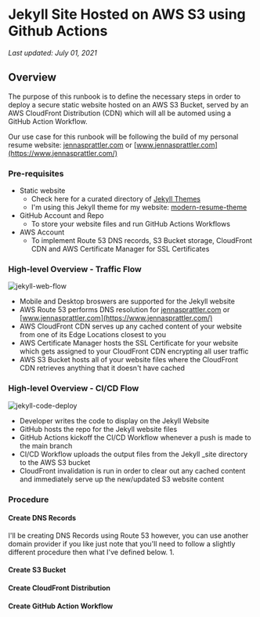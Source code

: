 # Jekyll Site Hosted on AWS S3 using Github Actions

_Last updated: July 01, 2021_

## Overview
The purpose of this runbook is to define the necessary steps in order to deploy a secure static website hosted on an AWS S3 Bucket, served by an AWS CloudFront Distribution (CDN) which will all be automed using a GitHub Action Workflow.

Our use case for this runbook will be following the build of my personal resume website: [jennasprattler.com](https://jennasprattler.com/) or [www.jennasprattler.com](https://www.jennasprattler.com/)

### Pre-requisites
- Static website
  - Check here for a curated directory of [Jekyll Themes](https://jekyllthemes.io/)
  - I'm using this Jekyll theme for my website: [modern-resume-theme](https://github.com/sproogen/modern-resume-theme)
- GitHub Account and Repo 
  - To store your website files and run GitHub Actions Workflows
- AWS Account
  - To implement Route 53 DNS records, S3 Bucket storage, CloudFront CDN and AWS Certificate Manager for SSL Certificates

### High-level Overview - Traffic Flow
![jekyll-web-flow](/images/jekyll-web-flow.jpg)
- Mobile and Desktop broswers are supported for the Jekyll website
- AWS Route 53 performs DNS resolution for [jennasprattler.com](https://jennasprattler.com/) or [www.jennasprattler.com](https://www.jennasprattler.com/)
- AWS CloudFront CDN serves up any cached content of your website from one of its Edge Locations closest to you
- AWS Certificate Manager hosts the SSL Certificate for your website which gets assigned to your CloudFront CDN encrypting all user traffic
- AWS S3 Bucket hosts all of your website files where the CloudFront CDN retrieves anything that it doesn't have cached

### High-level Overview - CI/CD Flow
![jekyll-code-deploy](/images/jekyll-code-deploy.jpg)
- Developer writes the code to display on the Jekyll Website
- GitHub hosts the repo for the Jekyll website files
- GitHub Actions kickoff the CI/CD Workflow whenever a push is made to the main branch
- CI/CD Workflow uploads the output files from the Jekyll _site directory to the AWS S3 bucket
- CloudFront invalidation is run in order to clear out any cached content and immediately serve up the new/updated S3 website content

### Procedure
#### Create DNS Records
I'll be creating DNS Records using Route 53 however, you can use another domain provider if you like just note that you'll need to follow a slightly different procedure then what I've defined below.
1. 

#### Create S3 Bucket

#### Create CloudFront Distribution

#### Create GitHub Action Workflow 